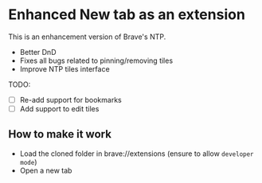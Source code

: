 # Enhanced New tab as an extension

This is an enhancement version of Brave's NTP.

* Better DnD
* Fixes all bugs related to pinning/removing tiles
* Improve NTP tiles interface

TODO:

- [ ] Re-add support for bookmarks
- [ ] Add support to edit tiles

## How to make it work

- Load the cloned folder in brave://extensions (ensure to allow `developer mode`)
- Open a new tab
